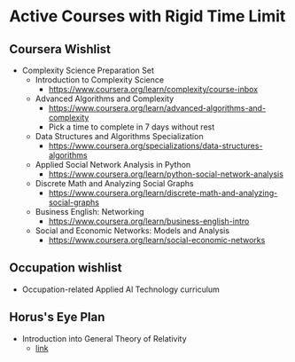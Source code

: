 # Active Courses with Rigid Time Limit
## Coursera Wishlist
- Complexity Science Preparation Set
  - Introduction to Complexity Science
    - https://www.coursera.org/learn/complexity/course-inbox
  - Advanced Algorithms and Complexity
    - https://www.coursera.org/learn/advanced-algorithms-and-complexity
    - Pick a time to complete in 7 days without rest
  - Data Structures and Algorithms Specialization
    - https://www.coursera.org/specializations/data-structures-algorithms
  - Applied Social Network Analysis in Python
    - https://www.coursera.org/learn/python-social-network-analysis
  - Discrete Math and Analyzing Social Graphs
    - https://www.coursera.org/learn/discrete-math-and-analyzing-social-graphs
  - Business English: Networking
    - https://www.coursera.org/learn/business-english-intro
  - Social and Economic Networks: Models and Analysis
    - https://www.coursera.org/learn/social-economic-networks
## Occupation wishlist
- Occupation-related Applied AI Technology curriculum

## Horus's Eye Plan
- Introduction into General Theory of Relativity
  - [link](https://www.coursera.org/learn/general-relativity)